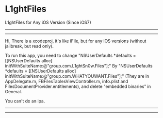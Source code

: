 # L1ghtFiles
L1ghtFiles for Any iOS Version (Since iOS7)

*******************************************************************************************************************************************
*******************************************************************************************************************************************

Hi, 
There is a xcodeproj, it's like iFile, but for any iOS versions (without jailbreak, but read only). 

To run this app, you need to change "NSUserDefaults *defaults = [[NSUserDefaults alloc] initWithSuiteName:@"group.com.L1ghtSn0w.Files"];" By 
  "NSUserDefaults *defaults = [[NSUserDefaults alloc] initWithSuiteName:@"group.com.WHATYOUWANT.Files"];" (They are in AppDelegate.m, FBFilesTablesViewController.m, info.plist and FilesDocumentProvider.entitlements), and delete "embedded binaries" in General.
  
You can't do an ipa.

*******************************************************************************************************************************************
*******************************************************************************************************************************************

